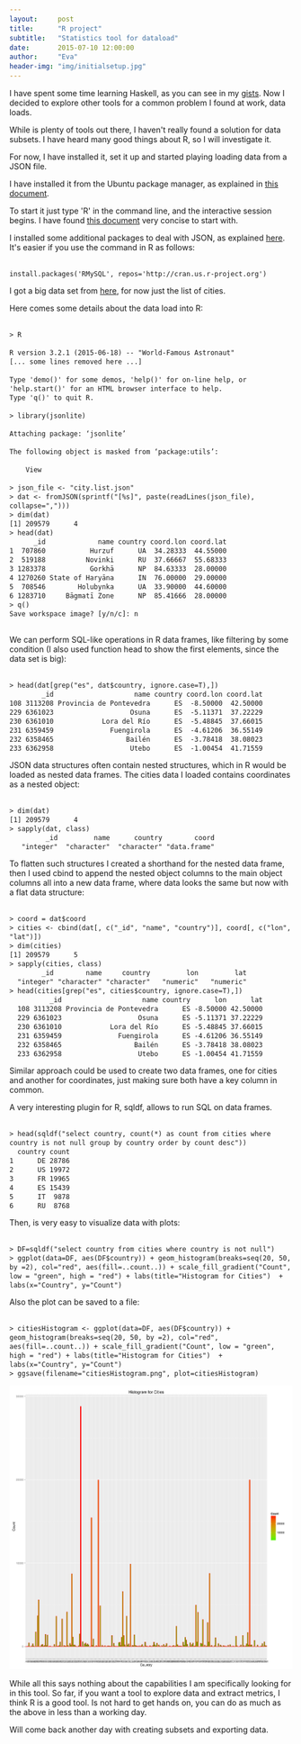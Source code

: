 ```yaml
---
layout:     post
title:      "R project"
subtitle:   "Statistics tool for dataload"
date:       2015-07-10 12:00:00
author:     "Eva"
header-img: "img/initialsetup.jpg"
---
```


<p>I have spent some time learning Haskell, as you can see in my <a href="https://gist.github.com/eva-villarroya">gists</a>. Now I decided to explore other tools for a common problem I found at work, data loads.</p>

<p>While is plenty of tools out there, I haven't really found a solution for data subsets. I have heard many good things about R, so I will investigate it.</p>

<p>For now, I have installed it, set it up and started playing loading data from a JSON file.</p>

<p>I have installed it from the Ubuntu package manager, as explained in <a href="http://cran.r-project.org/bin/linux/ubuntu/README">this document</a>.</p>

<p>To start it just type 'R' in the command line, and the interactive session begins. I have found <a href="http://math.usask.ca/~longhai/doc/others/R-tutorial.pdf">this document</a> very concise to start with.</p>

<p>I installed some additional packages to deal with JSON, as explained <a href="http://gastonsanchez.com/work/webdata/getting_web_data_r5_json_data.pdf">here</a>. It's easier if you use the command in R as follows:</p>

<pre><code class="bash CamingoCode-Bold">
install.packages('RMySQL', repos='http://cran.us.r-project.org')
</code></pre>

<p>I got a big data set from <a href="http://bulk.openweathermap.org/sample/">here</a>, for now just the list of cities. </p>

<p>Here comes some details about the data load into R:</p>

<pre><code class="bash CamingoCode-Bold">
> R

R version 3.2.1 (2015-06-18) -- "World-Famous Astronaut"
[... some lines removed here ...]

Type 'demo()' for some demos, 'help()' for on-line help, or
'help.start()' for an HTML browser interface to help.
Type 'q()' to quit R.

> library(jsonlite)

Attaching package: ‘jsonlite’

The following object is masked from ‘package:utils’:

    View

> json_file <- "city.list.json"
> dat <- fromJSON(sprintf("[%s]", paste(readLines(json_file), collapse=",")))
> dim(dat)
[1] 209579      4
> head(dat)
      _id             name country coord.lon coord.lat
1  707860           Hurzuf      UA  34.28333  44.55000
2  519188          Novinki      RU  37.66667  55.68333
3 1283378           Gorkhā      NP  84.63333  28.00000
4 1270260 State of Haryāna      IN  76.00000  29.00000
5  708546        Holubynka      UA  33.90000  44.60000
6 1283710     Bāgmatī Zone      NP  85.41666  28.00000
> q()
Save workspace image? [y/n/c]: n

</code></pre>

We can perform SQL-like operations in R data frames, like filtering by some condition (I also used function head to show the first elements, since the data set is big):

<pre><code class="bash CamingoCode-Bold">
> head(dat[grep("es", dat$country, ignore.case=T),])
        _id                    name country coord.lon coord.lat
108 3113208 Provincia de Pontevedra      ES  -8.50000  42.50000
229 6361023                   Osuna      ES  -5.11371  37.22229
230 6361010            Lora del Río      ES  -5.48845  37.66015
231 6359459              Fuengirola      ES  -4.61206  36.55149
232 6358465                  Bailén      ES  -3.78418  38.08023
233 6362958                   Utebo      ES  -1.00454  41.71559
</code></pre>


JSON data structures often contain nested structures, which in R would be loaded as nested data frames. The cities data I loaded contains coordinates as a nested object: 

<pre><code class="bash CamingoCode-Bold">
> dim(dat)
[1] 209579      4
> sapply(dat, class)
         _id         name      country        coord 
   "integer"  "character"  "character" "data.frame" 
</code></pre>

To flatten such structures I created a shorthand for the nested data frame, then I used cbind to append the nested object columns to the main object columns all into a new data frame, where data looks the same but now with a flat data structure:

<pre><code class="bash CamingoCode-Bold">
> coord = dat$coord
> cities <- cbind(dat[, c("_id", "name", "country")], coord[, c("lon", "lat")])
> dim(cities)
[1] 209579      5
> sapply(cities, class)
        _id        name     country         lon         lat 
  "integer" "character" "character"   "numeric"   "numeric"
> head(cities[grep("es", cities$country, ignore.case=T),])
          _id                    name country      lon      lat
  108 3113208 Provincia de Pontevedra      ES -8.50000 42.50000
  229 6361023                   Osuna      ES -5.11371 37.22229
  230 6361010            Lora del Río      ES -5.48845 37.66015
  231 6359459              Fuengirola      ES -4.61206 36.55149
  232 6358465                  Bailén      ES -3.78418 38.08023
  233 6362958                   Utebo      ES -1.00454 41.71559
</code></pre>

Similar approach could be used to create two data frames, one for cities and another for coordinates, just making sure both have a key column in common.

A very interesting plugin for R, sqldf, allows to run SQL on data frames.

<pre><code class="bash CamingoCode-Bold">
> head(sqldf("select country, count(*) as count from cities where country is not null group by country order by count desc"))
  country count
1      DE 28786
2      US 19972
3      FR 19965
4      ES 15439
5      IT  9878
6      RU  8768
</code></pre>

Then, is very easy to visualize data with plots:

<pre><code class="bash CamingoCode-Bold">
> DF=sqldf("select country from cities where country is not null")
> ggplot(data=DF, aes(DF$country)) + geom_histogram(breaks=seq(20, 50, by =2), col="red", aes(fill=..count..)) + scale_fill_gradient("Count", low = "green", high = "red") + labs(title="Histogram for Cities")  + labs(x="Country", y="Count")
</code></pre>

Also the plot can be saved to a file:

<pre><code class="bash CamingoCode-Bold">
> citiesHistogram <- ggplot(data=DF, aes(DF$country)) + geom_histogram(breaks=seq(20, 50, by =2), col="red", aes(fill=..count..)) + scale_fill_gradient("Count", low = "green", high = "red") + labs(title="Histogram for Cities")  + labs(x="Country", y="Count")
> ggsave(filename="citiesHistogram.png", plot=citiesHistogram)
</code></pre>

![Cities histogram](/img/citiesHistogram.png)

While all this says nothing about the capabilities I am specifically looking for in this tool. So far, if you want a tool to explore data and extract metrics, I think R is a good tool. Is not hard to get hands on, you can do as much as the above in less than a working day.

Will come back another day with creating subsets and exporting data.
